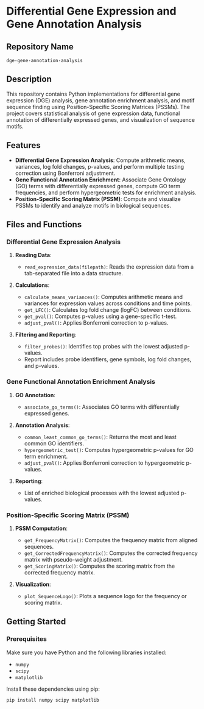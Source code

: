 # Differential Gene Expression and Gene Annotation Analysis

## Repository Name

`dge-gene-annotation-analysis`

## Description

This repository contains Python implementations for differential gene expression (DGE) analysis, gene annotation enrichment analysis, and motif sequence finding using Position-Specific Scoring Matrices (PSSMs). The project covers statistical analysis of gene expression data, functional annotation of differentially expressed genes, and visualization of sequence motifs.

## Features

- **Differential Gene Expression Analysis**: Compute arithmetic means, variances, log fold changes, p-values, and perform multiple testing correction using Bonferroni adjustment.
- **Gene Functional Annotation Enrichment**: Associate Gene Ontology (GO) terms with differentially expressed genes, compute GO term frequencies, and perform hypergeometric tests for enrichment analysis.
- **Position-Specific Scoring Matrix (PSSM)**: Compute and visualize PSSMs to identify and analyze motifs in biological sequences.

## Files and Functions

### Differential Gene Expression Analysis

1. **Reading Data**:
   - `read_expression_data(filepath)`: Reads the expression data from a tab-separated file into a data structure.

2. **Calculations**:
   - `calculate_means_variances()`: Computes arithmetic means and variances for expression values across conditions and time points.
   - `get_LFC()`: Calculates log fold change (logFC) between conditions.
   - `get_pval()`: Computes p-values using a gene-specific t-test.
   - `adjust_pval()`: Applies Bonferroni correction to p-values.

3. **Filtering and Reporting**:
   - `filter_probes()`: Identifies top probes with the lowest adjusted p-values.
   - Report includes probe identifiers, gene symbols, log fold changes, and p-values.

### Gene Functional Annotation Enrichment Analysis

1. **GO Annotation**:
   - `associate_go_terms()`: Associates GO terms with differentially expressed genes.

2. **Annotation Analysis**:
   - `common_least_common_go_terms()`: Returns the most and least common GO identifiers.
   - `hypergeometric_test()`: Computes hypergeometric p-values for GO term enrichment.
   - `adjust_pval()`: Applies Bonferroni correction to hypergeometric p-values.

3. **Reporting**:
   - List of enriched biological processes with the lowest adjusted p-values.

### Position-Specific Scoring Matrix (PSSM)

1. **PSSM Computation**:
   - `get_FrequencyMatrix()`: Computes the frequency matrix from aligned sequences.
   - `get_CorrectedFrequencyMatrix()`: Computes the corrected frequency matrix with pseudo-weight adjustment.
   - `get_ScoringMatrix()`: Computes the scoring matrix from the corrected frequency matrix.

2. **Visualization**:
   - `plot_SequenceLogo()`: Plots a sequence logo for the frequency or scoring matrix.

## Getting Started

### Prerequisites

Make sure you have Python and the following libraries installed:

- `numpy`
- `scipy`
- `matplotlib`

Install these dependencies using pip:

```bash
pip install numpy scipy matplotlib
